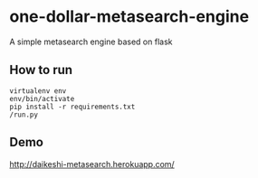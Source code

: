 one-dollar-metasearch-engine
=====================

A simple metasearch engine based on flask

## How to run
``` shell
virtualenv env
env/bin/activate
pip install -r requirements.txt
/run.py
```

## Demo
http://daikeshi-metasearch.herokuapp.com/
